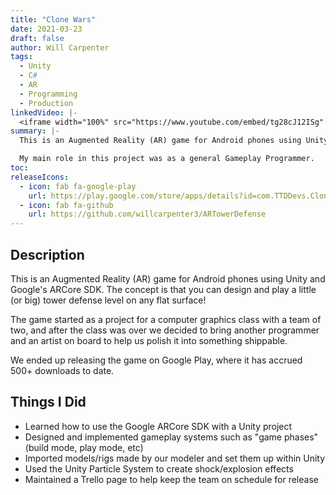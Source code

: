 ```yaml
---
title: "Clone Wars"
date: 2021-03-23
draft: false
author: Will Carpenter
tags:
  - Unity
  - C#
  - AR
  - Programming
  - Production
linkedVideo: |-
  <iframe width="100%" src="https://www.youtube.com/embed/tg28cJ12ISg" title="Clone WARs Tabletop Tower Defense Trailer" frameborder="0" allow="accelerometer; autoplay; clipboard-write; encrypted-media; gyroscope; picture-in-picture; web-share" allowfullscreen></iframe>
summary: |-
  This is an Augmented Reality (AR) game for Android phones using Unity. The concept is that you can design and play a Clone Wars themed tower defense level on any flat surface!

  My main role in this project was as a general Gameplay Programmer.
toc:
releaseIcons:
  - icon: fab fa-google-play
    url: https://play.google.com/store/apps/details?id=com.TTDDevs.CloneWARsTTD&pli=1
  - icon: fab fa-github
    url: https://github.com/willcarpenter3/ARTowerDefense
---
```


## Description

This is an Augmented Reality (AR) game for Android phones using Unity and Google's ARCore SDK. The concept is that you can design and play a little (or big) tower defense level on any flat surface!

The game started as a project for a computer graphics class with a team of two, and after the class was over we decided to bring another programmer and an artist on board to help us polish it into something shippable.

We ended up releasing the game on Google Play, where it has accrued 500+ downloads to date.

## Things I Did

- Learned how to use the Google ARCore SDK with a Unity project
- Designed and implemented gameplay systems such as "game phases" (build mode, play mode, etc)
- Imported models/rigs made by our modeler and set them up within Unity
- Used the Unity Particle System to create shock/explosion effects
- Maintained a Trello page to help keep the team on schedule for release
